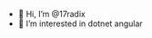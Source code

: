 - 👋 Hi, I’m @17radix
- 👀 I’m interested in dotnet angular


<!---
17radix/17radix is a ✨ special ✨ repository because its `README.md` (this file) appears on your GitHub profile.
You can click the Preview link to take a look at your changes.
--->
